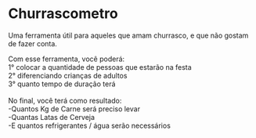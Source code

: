 # Churrascometro
Uma ferramenta útil para aqueles que amam churrasco, e que não gostam de fazer conta.

Com esse ferramenta, você poderá: <br>
1° colocar a quantidade de pessoas que estarão na festa<br>
2° diferenciando crianças de adultos<br>
3° quanto tempo de duração terá<br>
<br>
No final, você terá como resultado:<br>
-Quantos Kg de Carne será preciso levar<br>
-Quantas Latas de Cerveja<br>
-E quantos refrigerantes / água serão necessários<br>

